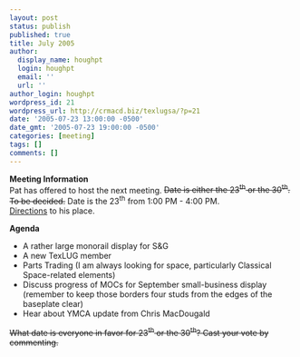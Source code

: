 ```yaml
---
layout: post
status: publish
published: true
title: July 2005
author:
  display_name: houghpt
  login: houghpt
  email: ''
  url: ''
author_login: houghpt
wordpress_id: 21
wordpress_url: http://crmacd.biz/texlugsa/?p=21
date: '2005-07-23 13:00:00 -0500'
date_gmt: '2005-07-23 19:00:00 -0500'
categories: [meeting]
tags: []
comments: []
---
```

<p><strong>Meeting Information</strong><br />
Pat has offered to host the next meeting. <strike>Date is either the 23<sup>th</sup> or the 30<sup>th</sup>. To be decided.</strike> Date is the 23<sup>th</sup> from 1:00 PM - 4:00 PM.<br />
<a href="http://maps.google.com/maps?spn=.150777,.232224&saddr=San+Antonio,+TX&daddr=8802+Tradwind+Dr,+%23905,+Windcrest,+TX&hl=en">Directions</a> to his place.</p>
<p><strong>Agenda</strong></p>
<ul>
<li>A rather large monorail display for S&G</li>
<li>A new TexLUG member</li>
<li>Parts Trading (I am always looking for space, particularly Classical Space-related elements)</li>
<li>Discuss progress of MOCs for September small-business display (remember to keep those borders four studs from the edges of the baseplate clear)</li>
<li>Hear about YMCA update from Chris MacDougald</li>
</ul>
<p><strike>What date is everyone in favor for 23<sup>th</sup> or the 30<sup>th</sup>? Cast your vote by commenting.</strike></p>
